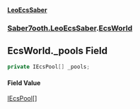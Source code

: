 #### [LeoEcsSaber](index.md 'index')
### [Saber7ooth.LeoEcsSaber](Saber7ooth.LeoEcsSaber.md 'Saber7ooth.LeoEcsSaber').[EcsWorld](EcsWorld.md 'Saber7ooth.LeoEcsSaber.EcsWorld')

## EcsWorld._pools Field

```csharp
private IEcsPool[] _pools;
```

#### Field Value
[IEcsPool](IEcsPool.md 'Saber7ooth.LeoEcsSaber.IEcsPool')[[]](https://docs.microsoft.com/en-us/dotnet/api/System.Array 'System.Array')